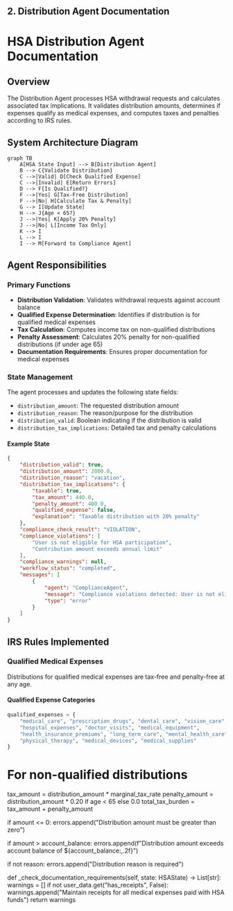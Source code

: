 ## 2. Distribution Agent Documentation

# HSA Distribution Agent Documentation

## Overview
The Distribution Agent processes HSA withdrawal requests and calculates associated tax implications. It validates distribution amounts, determines if expenses qualify as medical expenses, and computes taxes and penalties according to IRS rules.

## System Architecture Diagram

```mermaid
graph TB
    A[HSA State Input] --> B[Distribution Agent]
    B --> C{Validate Distribution}
    C -->|Valid| D[Check Qualified Expense]
    C -->|Invalid| E[Return Errors]
    D --> F{Is Qualified?}
    F -->|Yes| G[Tax-Free Distribution]
    F -->|No| H[Calculate Tax & Penalty]
    G --> I[Update State]
    H --> J{Age < 65?}
    J -->|Yes| K[Apply 20% Penalty]
    J -->|No| L[Income Tax Only]
    K --> I
    L --> I
    I --> M[Forward to Compliance Agent]
```

## Agent Responsibilities

### Primary Functions
- **Distribution Validation**: Validates withdrawal requests against account balance
- **Qualified Expense Determination**: Identifies if distribution is for qualified medical expenses
- **Tax Calculation**: Computes income tax on non-qualified distributions
- **Penalty Assessment**: Calculates 20% penalty for non-qualified distributions (if under age 65)
- **Documentation Requirements**: Ensures proper documentation for medical expenses

### State Management
The agent processes and updates the following state fields:
- `distribution_amount`: The requested distribution amount
- `distribution_reason`: The reason/purpose for the distribution
- `distribution_valid`: Boolean indicating if the distribution is valid
- `distribution_tax_implications`: Detailed tax and penalty calculations

#### Example State
```json
{
    "distribution_valid": true,
    "distribution_amount": 2000.0,
    "distribution_reason": "vacation",
    "distribution_tax_implications": {
        "taxable": true,
        "tax_amount": 440.0,
        "penalty_amount": 400.0,
        "qualified_expense": false,
        "explanation": "Taxable distribution with 20% penalty"
    },
    "compliance_check_result": "VIOLATION",
    "compliance_violations": [
        "User is not eligible for HSA participation",
        "Contribution amount exceeds annual limit"
    ],
    "compliance_warnings": null,
    "workflow_status": "completed",
    "messages": [
        {
            "agent": "ComplianceAgent",
            "message": "Compliance violations detected: User is not eligible for HSA participation; Contribution amount exceeds annual limit",
            "type": "error"
        }
    ]
}
```

## IRS Rules Implemented

### Qualified Medical Expenses
Distributions for qualified medical expenses are tax-free and penalty-free at any age.

#### Qualified Expense Categories
```python
qualified_expenses = {
    "medical_care", "prescription_drugs", "dental_care", "vision_care",
    "hospital_expenses", "doctor_visits", "medical_equipment",
    "health_insurance_premiums", "long_term_care", "mental_health_care",
    "physical_therapy", "medical_devices", "medical_supplies"
}
```

# For non-qualified distributions
tax_amount = distribution_amount * marginal_tax_rate
penalty_amount = distribution_amount * 0.20 if age < 65 else 0.0
total_tax_burden = tax_amount + penalty_amount

if amount <= 0:
    errors.append("Distribution amount must be greater than zero")

if amount > account_balance:
    errors.append(f"Distribution amount exceeds account balance of ${account_balance:,.2f}")

if not reason:
    errors.append("Distribution reason is required")

def _check_documentation_requirements(self, state: HSAState) -> List[str]:
    warnings = []
    if not user_data.get("has_receipts", False):
        warnings.append("Maintain receipts for all medical expenses paid with HSA funds")
    return warnings